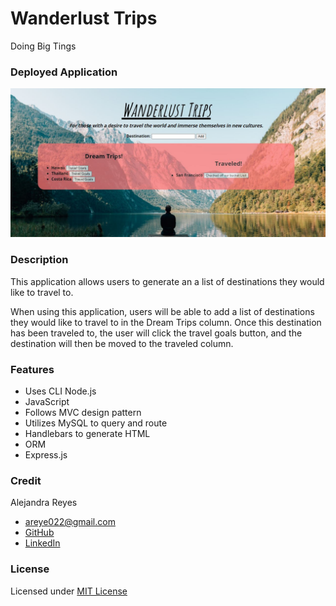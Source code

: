 # Wanderlust Trips
Doing Big Tings
### Deployed Application 

![Screenshot of wanderlust trips](./public/images/image1.JPG)

### Description 
This application allows users to generate an a list of destinations they would like to travel to.

When using this application, users will be able to add a list of destinations they would like to travel to in the Dream Trips column. Once this destination has been traveled to, the user will click the travel goals button, and the destination will then be moved to the traveled column. 

### Features
* Uses CLI Node.js 
* JavaScript   
* Follows MVC design pattern 
* Utilizes MySQL to query and route 
* Handlebars to generate HTML 
* ORM
* Express.js

### Credit
Alejandra Reyes
* areye022@gmail.com
* [GitHub](https://github.com/areye022)
* [LinkedIn](https://www.linkedin.com/in/alejandrareyes022/)

### License
Licensed under [MIT License](./LICENSE)